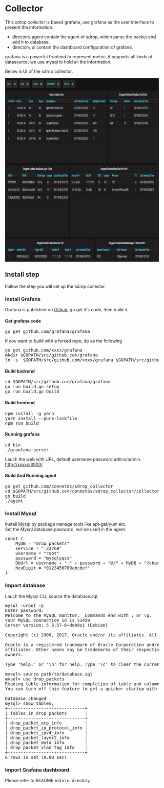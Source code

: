 # Collector

This sdrop collector is based grafana, use grafana as the user interface to present the information.

- directory agent contain the agent of sdrop, which parse the packet and add it to database.
- directory ui contain the dashboard configuration of grafana.

grafana is a powerful frontend to represent metric, it supports all kinds of datasource, we use mysql to hold all the information.

Below is UI of the sdrop collector.

<img src="./sdrop.png" width = "900" height = "600" alt="sdrop grafana" align=center />


## Install step

Follow the step you will set up the sdrop collector.

### Install Grafana
Grafana is published on [Github](https://github.com/grafana/grafana), go get it's code, then build it.

#### Get grafana code
<pre>
go get github.com/grafana/grafana
</pre>

if you want to build with a forked repo, do as the following
<pre>
go get github.com/xxxx/grafana
mkdir $GOPATH/src/github.com/grafana
ln -s  $GOPATH/src/github.com/xxxx/grafana $GOPATH/src/github.com/grafana/grafana
</pre>

#### Build backend
<pre>
cd $GOPATH/src/github.com/grafana/grafana
go run build.go setup
go run build.go build
</pre>

#### Build frontend    
<pre>
npm install -g yarn
yarn install --pure-lockfile
npm run build
</pre>

#### Running grafana
<pre>
cd bin
./granfana-server
</pre>    

Lauch the web with URL, default username password admin/admin.<br>
[http://xxxxx:3000/](http://xxxxx:3000/)

#### Build And Running agent

<pre>
go get github.com/connetos/sdrop_collector
cd $GOPATH/src/github.com/connetos/sdrop_collector/collector/agent
go build
./agent
</pre>

### Install Mysql

Install Mysql by package manage tools like apt-get/yum etc.<br>
Set the Mysql database password, will be used in the agent.<br>

<pre>
const (
    MyDB = "drop_packets"
    service = ":32768"
    username = "root"
    password = "mysqlpass"
    DbUrl = username + ":" + password + "@/" + MyDB + "?charset=utf8"
    hexDigit = "0123456789abcdef"
)
</pre>

### Import database
Lauch the Mysql CLI, source the database.sql.

<pre>
mysql -uroot -p
Enter password:
Welcome to the MySQL monitor.  Commands end with ; or \g.
Your MySQL connection id is 51459
Server version: 5.5.57-0+deb8u1 (Debian)

Copyright (c) 2000, 2017, Oracle and/or its affiliates. All rights reserved.

Oracle is a registered trademark of Oracle Corporation and/or its
affiliates. Other names may be trademarks of their respective
owners.

Type 'help;' or '\h' for help. Type '\c' to clear the current input statement.

mysql> source path/to/database.sql
mysql> use drop_packets
Reading table information for completion of table and column names
You can turn off this feature to get a quicker startup with -A

Database changed
mysql> show tables;
+------------------------------+
| Tables_in_drop_packets       |
+------------------------------+
| drop_packet_arp_info         |
| drop_packet_ip_protocol_info |
| drop_packet_ipv4_info        |
| drop_packet_layer2_info      |
| drop_packet_meta_info        |
| drop_packet_vlan_tag_info    |
+------------------------------+
6 rows in set (0.00 sec)
</pre>

### Import Grafana dashboard

Please refer to README.md in ui directory.